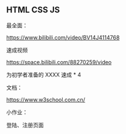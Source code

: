 ## HTML CSS JS

最全面：

https://www.bilibili.com/video/BV14J4114768



速成视频

https://space.bilibili.com/88270259/video

为初学者准备的 XXXX 速成 * 4



文档：

https://www.w3school.com.cn/



小作业：

登陆、注册页面